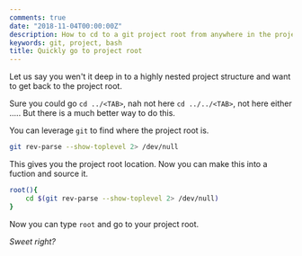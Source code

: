 ```yaml
---
comments: true
date: "2018-11-04T00:00:00Z"
description: How to cd to a git project root from anywhere in the project
keywords: git, project, bash
title: Quickly go to project root
---
```


Let us say you wen't it deep in to a highly nested project structure and want to get back to the project root.

Sure you could go `cd ../<TAB>`, nah not here `cd ../../<TAB>`, not here either .....
But there is a much better way to do this.

You can leverage `git` to find where the project root is.

```sh
git rev-parse --show-toplevel 2> /dev/null
```

This gives you the project root location.
Now you can make this into a fuction and source it.

```sh
root(){
    cd $(git rev-parse --show-toplevel 2> /dev/null)
}
```

Now you can type `root` and go to your project root.

*Sweet right?*
